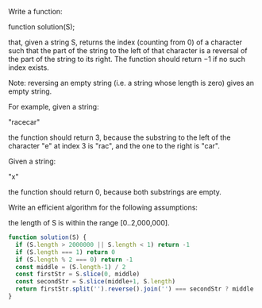 
Write a function:

function solution(S);

that, given a string S, returns the index (counting from 0) of a character such that the part of the string to the left of that character is a reversal of the part of the string to its right. The function should return −1 if no such index exists.

Note: reversing an empty string (i.e. a string whose length is zero) gives an empty string.

For example, given a string:

"racecar"

the function should return 3, because the substring to the left of the character "e" at index 3 is "rac", and the one to the right is "car".

Given a string:

"x"

the function should return 0, because both substrings are empty.

Write an efficient algorithm for the following assumptions:

the length of S is within the range [0..2,000,000].

```js
function solution(S) {
  if (S.length > 2000000 || S.length < 1) return -1
  if (S.length === 1) return 0
  if (S.length % 2 === 0) return -1
  const middle = (S.length-1) / 2
  const firstStr = S.slice(0, middle)
  const secondStr = S.slice(middle+1, S.length)
  return firstStr.split('').reverse().join('') === secondStr ? middle : -1
}
```